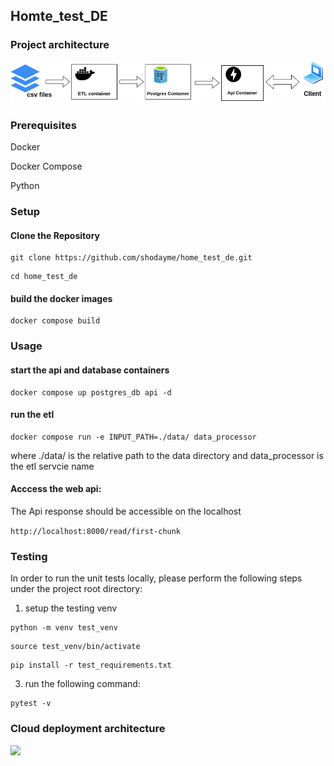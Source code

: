 ## Homte_test_DE

### Project architecture
![](diagrams/project_architecture.png)
### Prerequisites
Docker

Docker Compose

Python
### Setup
#### Clone the Repository
```
git clone https://github.com/shodayme/home_test_de.git
```

```
cd home_test_de
```
#### build the docker images
```
docker compose build
```

### Usage
#### start the api and database containers
```
docker compose up postgres_db api -d
```
#### run the etl
```
docker compose run -e INPUT_PATH=./data/ data_processor
```
where ./data/ is the relative path to the data directory and data_processor is the etl servcie name

#### Acccess the web api:

The Api response should be accessible on the localhost

```http://localhost:8000/read/first-chunk```
### Testing
In order to run the unit tests locally, please perform the following steps under the project root directory:
1. setup the testing venv

```
python -m venv test_venv
```

```
source test_venv/bin/activate
```

```
pip install -r test_requirements.txt
```

3. run the following command:

```
pytest -v
```
### Cloud deployment architecture
![](diagrams/aws_diagram.png)
